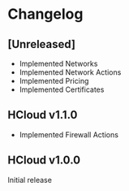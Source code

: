 # Changelog

## [Unreleased]

- Implemented Networks
- Implemented Network Actions
- Implemented Pricing
- Implemented Certificates

## HCloud v1.1.0

- Implemented Firewall Actions

## HCloud v1.0.0

Initial release
